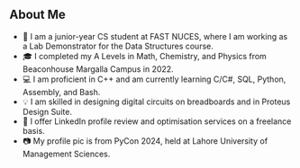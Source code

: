 ## About Me

- 📖 I am a junior-year CS student at FAST NUCES, where I am working as a Lab Demonstrator for the Data Structures course.
- 🎓 I completed my A Levels in Math, Chemistry, and Physics from Beaconhouse Margalla Campus in 2022.
- 💻 I am proficient in C++ and am currently learning C/C#, SQL, Python, Assembly, and Bash.
- 💡 I am skilled in designing digital circuits on breadboards and in Proteus Design Suite.
- 🔎 I offer LinkedIn profile review and optimisation services on a freelance basis.
- 📷 My profile pic is from PyCon 2024, held at Lahore University of Management Sciences.
<!--
**parhlesaadu/parhlesaadu** is a ✨ _special_ ✨ repository because its `README.md` (this file) appears on your GitHub profile.

Here are some ideas to get you started:

- 🔭 I’m currently working on ...
- 🌱 I’m currently learning ...
- 👯 I’m looking to collaborate on ...
- 🤔 I’m looking for help with ...
- 💬 Ask me about ...
- 📫 How to reach me: ...
- 😄 Pronouns: ...
- ⚡ Fun fact: ...
-->
